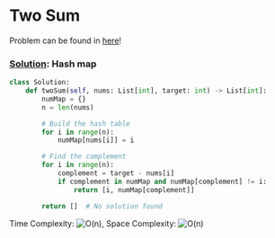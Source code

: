 # Two Sum

Problem can be found in [here](https://leetcode.com/problems/two-sum/)!

### [Solution](/Array/1-TwoSum/solution.py): Hash map

```python
class Solution:
    def twoSum(self, nums: List[int], target: int) -> List[int]:
        numMap = {}
        n = len(nums)

        # Build the hash table
        for i in range(n):
            numMap[nums[i]] = i

        # Find the complement
        for i in range(n):
            complement = target - nums[i]
            if complement in numMap and numMap[complement] != i:
                return [i, numMap[complement]]

        return []  # No solution found
```

Time Complexity: ![O(n)](<https://latex.codecogs.com/svg.image?\inline&space;O(n)>), Space Complexity: ![O(n)](<https://latex.codecogs.com/svg.image?\inline&space;O(n)>)


